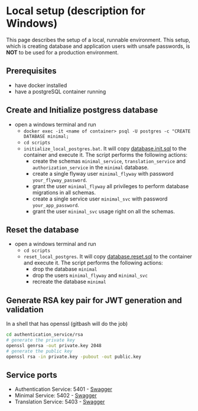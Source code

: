 # Local setup (description for Windows)

This page describes the setup of a local, runnable environment.
This setup, which is creating database and application users with unsafe passwords, is __NOT__ to be used for a production environment.

## Prerequisites
- have docker installed
- have a postgreSQL container running

## Create and Initialize postgress database
- open a windows terminal and run 
  - `docker exec -it <name of container> psql -U postgres -c "CREATE DATABASE minimal;`
  - `cd scripts`
  - `initialize_local_postgres.bat`. It will copy [database.init.sql](scripts/database.init.sql) to the container and execute it. The script performs the following actions:
    - create the schemas `minimal_service`, `translation_service` and  `authorization_service` in the `minimal` database.
    - create a single flyway user `minimal_flyway` with password `your_flyway_password`.
    - grant the user `minimal_flyway` all privileges to perform database migrations in all schemas.
    - create a single service user `minimal_svc` with password `your_app_password`.
    - grant the user `minimal_svc` usage right on all the schemas.

## Reset the database
- open a windows terminal and run 
  - `cd scripts`
  - `reset_local_postgres`. It will copy [database.reset.sql](scripts/database.reset.sql) to the container and execute it. The script performs the following actions:
    - drop the database `minimal`
    - drop the users `minimal_flyway` and `minimal_svc`
    - recreate the database `minimal`

## Generate RSA key pair for JWT generation and validation
In a shell that has openssl (gitbash will do the job)
```bash
cd authentication_service/rsa
# generate the private key
openssl genrsa -out private.key 2048
# generate the public key
openssl rsa -in private.key -pubout -out public.key
```

## Service ports

- Authentication Service: 5401 - [Swagger](http://localhost:5401/api/docs/swagger-ui/index.html)
- Minimal Service: 5402 - [Swagger](http://localhost:5402/api/docs/swagger-ui/index.html)
- Translation Service: 5403 - [Swagger](http://localhost:5403/api/docs/swagger-ui/index.html)